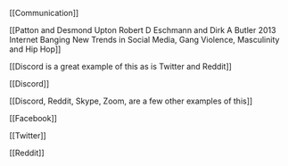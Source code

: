 [[Communication]]

[[Patton and Desmond Upton Robert D Eschmann and Dirk A Butler 2013 Internet Banging New Trends in Social Media, Gang Violence, Masculinity and Hip Hop]]

[[Discord is a great example of this as is Twitter and Reddit]]

[[Discord]]

[[Discord, Reddit, Skype, Zoom, are a few other examples of this]]

[[Facebook]]

[[Twitter]]

[[Reddit]]

